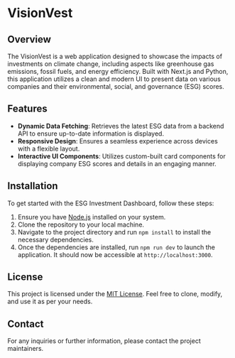 # VisionVest

## Overview

The VisionVest is a web application designed to showcase the impacts of investments on climate change, including aspects like greenhouse gas emissions, fossil fuels, and energy efficiency. Built with Next.js and Python, this application utilizes a clean and modern UI to present data on various companies and their environmental, social, and governance (ESG) scores.

## Features

- **Dynamic Data Fetching**: Retrieves the latest ESG data from a backend API to ensure up-to-date information is displayed.
- **Responsive Design**: Ensures a seamless experience across devices with a flexible layout.
- **Interactive UI Components**: Utilizes custom-built card components for displaying company ESG scores and details in an engaging manner.

## Installation

To get started with the ESG Investment Dashboard, follow these steps:

1. Ensure you have [Node.js](https://nodejs.org/) installed on your system.
2. Clone the repository to your local machine.
3. Navigate to the project directory and run `npm install` to install the necessary dependencies.
4. Once the dependencies are installed, run `npm run dev` to launch the application. It should now be accessible at `http://localhost:3000`.

## License

This project is licensed under the [MIT License](LICENSE.md). Feel free to clone, modify, and use it as per your needs.

## Contact

For any inquiries or further information, please contact the project maintainers.
